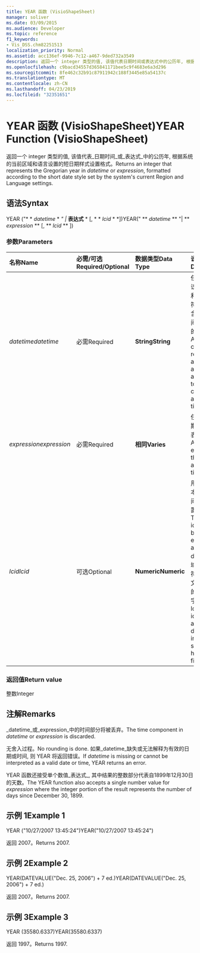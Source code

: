 ```yaml
---
title: YEAR 函数 (VisioShapeSheet)
manager: soliver
ms.date: 03/09/2015
ms.audience: Developer
ms.topic: reference
f1_keywords:
- Vis_DSS.chm82251513
localization_priority: Normal
ms.assetid: acc136ef-9946-7c12-a467-9ded732a3549
description: 返回一个 integer 类型的值, 该值代表日期时间或表达式中的公历年, 根据系统的当前区域和语言设置的短日期样式设置格式。
ms.openlocfilehash: c9bacd34557d365841171bee5c9f4683e6a3d296
ms.sourcegitcommit: 8fe462c32b91c87911942c188f3445e85a54137c
ms.translationtype: MT
ms.contentlocale: zh-CN
ms.lasthandoff: 04/23/2019
ms.locfileid: "32351651"
---
```

# <a name="year-function-visioshapesheet"></a><span data-ttu-id="5b46e-103">YEAR 函数 (VisioShapeSheet)</span><span class="sxs-lookup"><span data-stu-id="5b46e-103">YEAR Function (VisioShapeSheet)</span></span>

<span data-ttu-id="5b46e-104">返回一个 integer 类型的值, 该值代表_日期时间_或_表达式_中的公历年, 根据系统的当前区域和语言设置的短日期样式设置格式。</span><span class="sxs-lookup"><span data-stu-id="5b46e-104">Returns an integer that represents the Gregorian year in  _datetime_ or  _expression_, formatted according to the short date style set by the system's current Region and Language settings.</span></span>
  
## <a name="syntax"></a><span data-ttu-id="5b46e-105">语法</span><span class="sxs-lookup"><span data-stu-id="5b46e-105">Syntax</span></span>

<span data-ttu-id="5b46e-106">YEAR ("\* \* *datetime* \* *" |* **表达式** \* [, \* \* *lcid* \* \*])</span><span class="sxs-lookup"><span data-stu-id="5b46e-106">YEAR(" \*\* *datetime* \*\* "| \*\* *expression* \*\* [, \*\* *lcid* \*\* ])</span></span> 
  
### <a name="parameters"></a><span data-ttu-id="5b46e-107">参数</span><span class="sxs-lookup"><span data-stu-id="5b46e-107">Parameters</span></span>

|<span data-ttu-id="5b46e-108">**名称**</span><span class="sxs-lookup"><span data-stu-id="5b46e-108">**Name**</span></span>|<span data-ttu-id="5b46e-109">**必需/可选**</span><span class="sxs-lookup"><span data-stu-id="5b46e-109">**Required/Optional**</span></span>|<span data-ttu-id="5b46e-110">**数据类型**</span><span class="sxs-lookup"><span data-stu-id="5b46e-110">**Data Type**</span></span>|<span data-ttu-id="5b46e-111">**说明**</span><span class="sxs-lookup"><span data-stu-id="5b46e-111">**Description**</span></span>|
|:-----|:-----|:-----|:-----|
| <span data-ttu-id="5b46e-112">_datetime_</span><span class="sxs-lookup"><span data-stu-id="5b46e-112">_datetime_</span></span> <br/> |<span data-ttu-id="5b46e-113">必需</span><span class="sxs-lookup"><span data-stu-id="5b46e-113">Required</span></span>  <br/> |<span data-ttu-id="5b46e-114">**String**</span><span class="sxs-lookup"><span data-stu-id="5b46e-114">**String**</span></span> <br/> | <span data-ttu-id="5b46e-115">任何通常被识别为日期和时间的字符串或对包含日期和时间的单元格的引用。</span><span class="sxs-lookup"><span data-stu-id="5b46e-115">Any string commonly recognized as a date and time or a reference to a cell containing a date and time.</span></span>  <br/> |
| <span data-ttu-id="5b46e-116">_expression_</span><span class="sxs-lookup"><span data-stu-id="5b46e-116">_expression_</span></span> <br/> |<span data-ttu-id="5b46e-117">必需</span><span class="sxs-lookup"><span data-stu-id="5b46e-117">Required</span></span>  <br/> |<span data-ttu-id="5b46e-118">**相同**</span><span class="sxs-lookup"><span data-stu-id="5b46e-118">**Varies**</span></span> <br/> |<span data-ttu-id="5b46e-119">任何生成日期和时间的表达式。</span><span class="sxs-lookup"><span data-stu-id="5b46e-119">Any expression that yields a date and time.</span></span>  <br/> |
| <span data-ttu-id="5b46e-120">_lcid_</span><span class="sxs-lookup"><span data-stu-id="5b46e-120">_lcid_</span></span> <br/> |<span data-ttu-id="5b46e-121">可选</span><span class="sxs-lookup"><span data-stu-id="5b46e-121">Optional</span></span>  <br/> |<span data-ttu-id="5b46e-122">**Numeric**</span><span class="sxs-lookup"><span data-stu-id="5b46e-122">**Numeric**</span></span> <br/> |<span data-ttu-id="5b46e-123">用于计算非本地日期时间的区域设置标识符。</span><span class="sxs-lookup"><span data-stu-id="5b46e-123">The locale identifier to be used in evaluating a nonlocal datetime.</span></span> <span data-ttu-id="5b46e-124">区域设置标识符是系统头文件中描述的一个数字。</span><span class="sxs-lookup"><span data-stu-id="5b46e-124">The locale identifier is a number described in the system header files.</span></span>  <br/> |
   
### <a name="return-value"></a><span data-ttu-id="5b46e-125">返回值</span><span class="sxs-lookup"><span data-stu-id="5b46e-125">Return value</span></span>

<span data-ttu-id="5b46e-126">整数</span><span class="sxs-lookup"><span data-stu-id="5b46e-126">Integer</span></span>
  
## <a name="remarks"></a><span data-ttu-id="5b46e-127">注解</span><span class="sxs-lookup"><span data-stu-id="5b46e-127">Remarks</span></span>

<span data-ttu-id="5b46e-128">_datetime_或_expression_中的时间部分将被丢弃。</span><span class="sxs-lookup"><span data-stu-id="5b46e-128">The time component in  _datetime_ or  _expression_ is discarded.</span></span> 
  
<span data-ttu-id="5b46e-129">无舍入过程。</span><span class="sxs-lookup"><span data-stu-id="5b46e-129">No rounding is done.</span></span> <span data-ttu-id="5b46e-130">如果_datetime_缺失或无法解释为有效的日期或时间, 则 YEAR 将返回错误。</span><span class="sxs-lookup"><span data-stu-id="5b46e-130">If  _datetime_ is missing or cannot be interpreted as a valid date or time, YEAR returns an error.</span></span> 
  
<span data-ttu-id="5b46e-131">YEAR 函数还接受单个数值_表达式_, 其中结果的整数部分代表自1899年12月30日的天数。</span><span class="sxs-lookup"><span data-stu-id="5b46e-131">The YEAR function also accepts a single number value for  _expression_ where the integer portion of the result represents the number of days since December 30, 1899.</span></span> 
  
## <a name="example-1"></a><span data-ttu-id="5b46e-132">示例 1</span><span class="sxs-lookup"><span data-stu-id="5b46e-132">Example 1</span></span>

<span data-ttu-id="5b46e-133">YEAR ("10/27/2007 13:45:24")</span><span class="sxs-lookup"><span data-stu-id="5b46e-133">YEAR("10/27/2007 13:45:24")</span></span>
  
<span data-ttu-id="5b46e-134">返回 2007。</span><span class="sxs-lookup"><span data-stu-id="5b46e-134">Returns 2007.</span></span>
  
## <a name="example-2"></a><span data-ttu-id="5b46e-135">示例 2</span><span class="sxs-lookup"><span data-stu-id="5b46e-135">Example 2</span></span>

<span data-ttu-id="5b46e-136">YEAR(DATEVALUE("Dec. 25, 2006") + 7 ed.)</span><span class="sxs-lookup"><span data-stu-id="5b46e-136">YEAR(DATEVALUE("Dec. 25, 2006") + 7 ed.)</span></span>
  
<span data-ttu-id="5b46e-137">返回 2007。</span><span class="sxs-lookup"><span data-stu-id="5b46e-137">Returns 2007.</span></span>
  
## <a name="example-3"></a><span data-ttu-id="5b46e-138">示例 3</span><span class="sxs-lookup"><span data-stu-id="5b46e-138">Example 3</span></span>

<span data-ttu-id="5b46e-139">YEAR (35580.6337)</span><span class="sxs-lookup"><span data-stu-id="5b46e-139">YEAR(35580.6337)</span></span>
  
<span data-ttu-id="5b46e-140">返回 1997。</span><span class="sxs-lookup"><span data-stu-id="5b46e-140">Returns 1997.</span></span>
  

